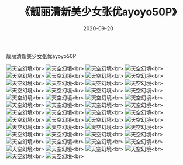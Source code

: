 ﻿---
layout: post
title: 《靓丽清新美少女张优ayoyo50P》
date: 2020-09-20
img: http://photo.orgx.cf/性感/2020/靓丽清新美少女张优ayoyo50P/000.jpg
tags: [美女,性感,泳衣]
---

靓丽清新美少女张优ayoyo50P



![天空幻境](http://photo.orgx.cf/性感/2020/靓丽清新美少女张优ayoyo50P/001.jpg''天空幻境'')<br>
![天空幻境](http://photo.orgx.cf/性感/2020/靓丽清新美少女张优ayoyo50P/002.jpg''天空幻境'')<br>
![天空幻境](http://photo.orgx.cf/性感/2020/靓丽清新美少女张优ayoyo50P/003.jpg''天空幻境'')<br>
![天空幻境](http://photo.orgx.cf/性感/2020/靓丽清新美少女张优ayoyo50P/004.jpg''天空幻境'')<br>
![天空幻境](http://photo.orgx.cf/性感/2020/靓丽清新美少女张优ayoyo50P/005.jpg''天空幻境'')<br>
![天空幻境](http://photo.orgx.cf/性感/2020/靓丽清新美少女张优ayoyo50P/006.jpg''天空幻境'')<br>
![天空幻境](http://photo.orgx.cf/性感/2020/靓丽清新美少女张优ayoyo50P/007.jpg''天空幻境'')<br>
![天空幻境](http://photo.orgx.cf/性感/2020/靓丽清新美少女张优ayoyo50P/008.jpg''天空幻境'')<br>
![天空幻境](http://photo.orgx.cf/性感/2020/靓丽清新美少女张优ayoyo50P/009.jpg''天空幻境'')<br>
![天空幻境](http://photo.orgx.cf/性感/2020/靓丽清新美少女张优ayoyo50P/010.jpg''天空幻境'')<br>
![天空幻境](http://photo.orgx.cf/性感/2020/靓丽清新美少女张优ayoyo50P/011.jpg''天空幻境'')<br>
![天空幻境](http://photo.orgx.cf/性感/2020/靓丽清新美少女张优ayoyo50P/012.jpg''天空幻境'')<br>
![天空幻境](http://photo.orgx.cf/性感/2020/靓丽清新美少女张优ayoyo50P/013.jpg''天空幻境'')<br>
![天空幻境](http://photo.orgx.cf/性感/2020/靓丽清新美少女张优ayoyo50P/014.jpg''天空幻境'')<br>
![天空幻境](http://photo.orgx.cf/性感/2020/靓丽清新美少女张优ayoyo50P/015.jpg''天空幻境'')<br>
![天空幻境](http://photo.orgx.cf/性感/2020/靓丽清新美少女张优ayoyo50P/016.jpg''天空幻境'')<br>
![天空幻境](http://photo.orgx.cf/性感/2020/靓丽清新美少女张优ayoyo50P/017.jpg''天空幻境'')<br>
![天空幻境](http://photo.orgx.cf/性感/2020/靓丽清新美少女张优ayoyo50P/018.jpg''天空幻境'')<br>
![天空幻境](http://photo.orgx.cf/性感/2020/靓丽清新美少女张优ayoyo50P/019.jpg''天空幻境'')<br>
![天空幻境](http://photo.orgx.cf/性感/2020/靓丽清新美少女张优ayoyo50P/020.jpg''天空幻境'')<br>
![天空幻境](http://photo.orgx.cf/性感/2020/靓丽清新美少女张优ayoyo50P/021.jpg''天空幻境'')<br>
![天空幻境](http://photo.orgx.cf/性感/2020/靓丽清新美少女张优ayoyo50P/022.jpg''天空幻境'')<br>
![天空幻境](http://photo.orgx.cf/性感/2020/靓丽清新美少女张优ayoyo50P/023.jpg''天空幻境'')<br>
![天空幻境](http://photo.orgx.cf/性感/2020/靓丽清新美少女张优ayoyo50P/024.jpg''天空幻境'')<br>
![天空幻境](http://photo.orgx.cf/性感/2020/靓丽清新美少女张优ayoyo50P/025.jpg''天空幻境'')<br>
![天空幻境](http://photo.orgx.cf/性感/2020/靓丽清新美少女张优ayoyo50P/026.jpg''天空幻境'')<br>
![天空幻境](http://photo.orgx.cf/性感/2020/靓丽清新美少女张优ayoyo50P/027.jpg''天空幻境'')<br>
![天空幻境](http://photo.orgx.cf/性感/2020/靓丽清新美少女张优ayoyo50P/028.jpg''天空幻境'')<br>
![天空幻境](http://photo.orgx.cf/性感/2020/靓丽清新美少女张优ayoyo50P/029.jpg''天空幻境'')<br>
![天空幻境](http://photo.orgx.cf/性感/2020/靓丽清新美少女张优ayoyo50P/030.jpg''天空幻境'')<br>
![天空幻境](http://photo.orgx.cf/性感/2020/靓丽清新美少女张优ayoyo50P/031.jpg''天空幻境'')<br>
![天空幻境](http://photo.orgx.cf/性感/2020/靓丽清新美少女张优ayoyo50P/032.jpg''天空幻境'')<br>
![天空幻境](http://photo.orgx.cf/性感/2020/靓丽清新美少女张优ayoyo50P/033.jpg''天空幻境'')<br>
![天空幻境](http://photo.orgx.cf/性感/2020/靓丽清新美少女张优ayoyo50P/034.jpg''天空幻境'')<br>
![天空幻境](http://photo.orgx.cf/性感/2020/靓丽清新美少女张优ayoyo50P/035.jpg''天空幻境'')<br>
![天空幻境](http://photo.orgx.cf/性感/2020/靓丽清新美少女张优ayoyo50P/036.jpg''天空幻境'')<br>
![天空幻境](http://photo.orgx.cf/性感/2020/靓丽清新美少女张优ayoyo50P/037.jpg''天空幻境'')<br>
![天空幻境](http://photo.orgx.cf/性感/2020/靓丽清新美少女张优ayoyo50P/038.jpg''天空幻境'')<br>
![天空幻境](http://photo.orgx.cf/性感/2020/靓丽清新美少女张优ayoyo50P/039.jpg''天空幻境'')<br>
![天空幻境](http://photo.orgx.cf/性感/2020/靓丽清新美少女张优ayoyo50P/040.jpg''天空幻境'')<br>
![天空幻境](http://photo.orgx.cf/性感/2020/靓丽清新美少女张优ayoyo50P/041.jpg''天空幻境'')<br>
![天空幻境](http://photo.orgx.cf/性感/2020/靓丽清新美少女张优ayoyo50P/042.jpg''天空幻境'')<br>
![天空幻境](http://photo.orgx.cf/性感/2020/靓丽清新美少女张优ayoyo50P/043.jpg''天空幻境'')<br>
![天空幻境](http://photo.orgx.cf/性感/2020/靓丽清新美少女张优ayoyo50P/044.jpg''天空幻境'')<br>
![天空幻境](http://photo.orgx.cf/性感/2020/靓丽清新美少女张优ayoyo50P/045.jpg''天空幻境'')<br>
![天空幻境](http://photo.orgx.cf/性感/2020/靓丽清新美少女张优ayoyo50P/046.jpg''天空幻境'')<br>
![天空幻境](http://photo.orgx.cf/性感/2020/靓丽清新美少女张优ayoyo50P/047.jpg''天空幻境'')<br>
![天空幻境](http://photo.orgx.cf/性感/2020/靓丽清新美少女张优ayoyo50P/048.jpg''天空幻境'')<br>
![天空幻境](http://photo.orgx.cf/性感/2020/靓丽清新美少女张优ayoyo50P/049.jpg''天空幻境'')<br>
![天空幻境](http://photo.orgx.cf/性感/2020/靓丽清新美少女张优ayoyo50P/050.jpg''天空幻境'')<br>